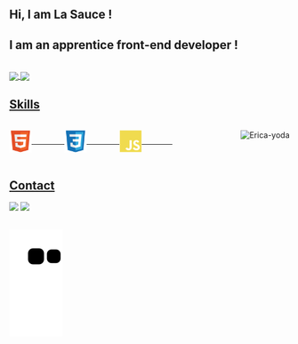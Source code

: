 ## Hi, I am La Sauce ! 
## I am an apprentice front-end developer !
</br>

 <div>
  <a href="https://github.com/lasauceblanche">
   <img align="center" height="170" src="https://github-readme-stats.vercel.app/api/top-langs/?username=lasauceblanche&layout=compact&langs_count=16&theme=dracula"/>
  <img align="center" src="https://github-readme-stats.vercel.app/api?username=lasauceblanche&show_icons=true&theme=dracula&include_all_commits=true&count_private=true&hide=issues"/>
</div>
 
 ## Skills
<div style="display: inline_block"><br>

  <img height="40" align="center" height="30" width="40" src="https://raw.githubusercontent.com/devicons/devicon/master/icons/html5/html5-original.svg">
 &nbsp;&nbsp;&nbsp;&nbsp;&nbsp;&nbsp;&nbsp;&nbsp;&nbsp;&nbsp;&nbsp;&nbsp;&nbsp;
  <img height="40" align="center" height="30" width="40" src="https://raw.githubusercontent.com/devicons/devicon/master/icons/css3/css3-original.svg">
  &nbsp;&nbsp;&nbsp;&nbsp;&nbsp;&nbsp;&nbsp;&nbsp;&nbsp;&nbsp;&nbsp;&nbsp;&nbsp;

  <img height="40" align="center"  height="30" width="40" src="https://raw.githubusercontent.com/devicons/devicon/master/icons/javascript/javascript-plain.svg">
  &nbsp;&nbsp;&nbsp;&nbsp;&nbsp;&nbsp;&nbsp;&nbsp;&nbsp;&nbsp;&nbsp;&nbsp;&nbsp;



  <img align="right" height="180em" alt="Erica-yoda" src="https://media1.giphy.com/media/Wo0Yw7qwzgQak/giphy.gif?cid=ecf05e47iupbwp969x4oo8dof7trloaz8maagc7xoqd6u73r&ep=v1_gifs_search&rid=giphy.gif&ct=g">
</div>
  
</br>

## Contact 
<div> 
  <a href="https://www.instagram.com/_sweety_riv_/" target="_blank"><img src="https://img.shields.io/badge/-Instagram-%23E4405F?style=for-the-badge&logo=instagram&logoColor=white" target="_blank"></a>
  <a href = "mailto: tom.rivillon@gmail.com"><img src="https://img.shields.io/badge/-Gmail-%23333?style=for-the-badge&logo=gmail&logoColor=white" target="_blank"></a>
 </br>
</br>

 
  ![Snake animation](https://github.com/lasauceblanche/lasauceblanche/blob/output/github-contribution-grid-snake.svg)


</div>
